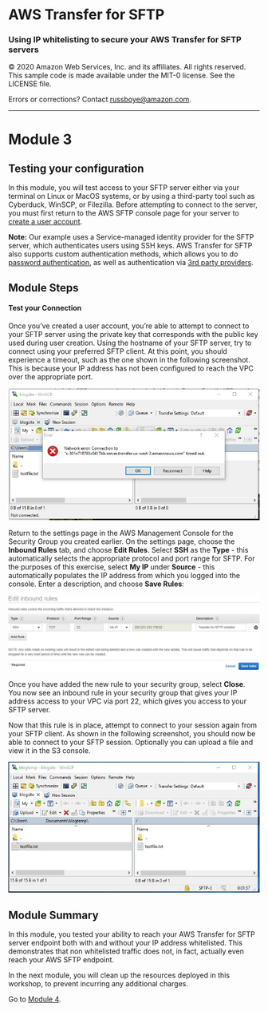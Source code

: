 # **AWS Transfer for SFTP**

### Using IP whitelisting to secure your AWS Transfer for SFTP servers

© 2020 Amazon Web Services, Inc. and its affiliates. All rights reserved.
This sample code is made available under the MIT-0 license. See the LICENSE file.

Errors or corrections? Contact [russboye@amazon.com](mailto:russboye@amazon.com).

---

# Module 3
## Testing your configuration

In this module, you will test access to your SFTP server either via your terminal on Linux or MacOS systems, or by using a third-party tool such as Cyberduck, WinSCP, or Filezilla. Before attempting to connect to the server, you must first return to the AWS SFTP console page for your server to [create a user account](https://docs.aws.amazon.com/transfer/latest/userguide/getting-started-add-user.html).

**Note:** Our example uses a Service-managed identity provider for the SFTP server, which authenticates users using SSH keys.  AWS Transfer for SFTP also supports custom authentication methods, which allows you to do [password authentication](https://aws.amazon.com/blogs/storage/enable-password-authentication-for-aws-transfer-for-sftp-using-aws-secrets-manager/), as well as authentication via [3rd party providers](https://aws.amazon.com/blogs/storage/using-okta-as-an-identity-provider-with-aws-transfer-for-sftp/).

## Module Steps

#### Test your Connection

Once you’ve created a user account, you’re able to attempt to connect to your SFTP server using the private key that corresponds with the public key used during user creation. Using the hostname of your SFTP server, try to connect using your preferred SFTP client. At this point, you should experience a timeout, such as the one shown in the following screenshot. This is because your IP address has not been configured to reach the VPC over the appropriate port.

![](../images/transfer8.png)

Return to the settings page in the AWS Management Console for the Security Group you created earlier. On the settings page, choose the **Inbound Rules** tab, and choose **Edit Rules**. Select **SSH** as the **Type** - this automatically selects the appropriate protocol and port range for SFTP.  For the purposes of this exercise, select **My IP** under **Source** - this automatically populates the IP address from which you logged into the console. Enter a description, and choose **Save Rules**:

![](../images/transfer9.png)

Once you have added the new rule to your security group, select **Close**. You now see an inbound rule in your security group that gives your IP address access to your VPC via port 22, which gives you access to your SFTP server.

Now that this rule is in place, attempt to connect to your session again from your SFTP client. As shown in the following screenshot, you should now be able to connect to your SFTP session. Optionally you can upload a file and view it in the S3 console.

![](../images/transfer10.png)

## Module Summary

In this module, you tested your ability to reach your AWS Transfer for SFTP server endpoint both with and without your IP address whitelisted. This demonstrates that non whitelisted traffic does not, in fact, actually even reach your AWS SFTP endpoint.

In the next module, you will clean up the resources deployed in this workshop, to prevent incurring any additional charges.

Go to [Module 4](/workshops/nfs-migration/module2).
